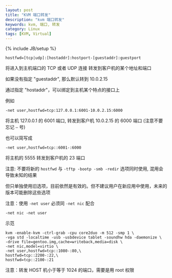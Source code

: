 ```yaml
---
layout: post
title: "KVM 端口转发"
description: "kvm 端口转发"
keywords: kvm, 端口, 转发
category: Linux
tags: [KVM, Virtual]
---
```

{% include JB/setup %}


    hostfwd=[tcp|udp]:[hostaddr]:hostport-[guestaddr]:guestport

将进入到主机端口的 TCP 或者 UDP 连接 转发到客户机的某个地址和端口

如果没有指定 "guestaddr", 那么默认转到 10.0.2.15

通过指定 "hostaddr"，可以绑定到主机某个特点的接口上

<!-- more -->
例如

    -net user,hostfwd=tcp:127.0.0.1:6001-10.0.2.15:6000

将主机 127.0.0.1 的 6001 端口, 转发到客户机 10.0.2.15 的 6000 端口 (注意不要忘记 `–` 号)

也可以简写成

    -net user,hostfwd=tcp::6001-:6000

将主机的 5555 转发到客户机的 23 端口

注意: 不要将新的 `hostfwd` 与 `-tftp -bootp -smb -redir` 选项同时使用, 混用会导致未知的结果

但只单独使用旧选项，目前依然是有效的。但不建议用户在新应用中使用，未来的版本可能删除这些选项

注意：使用 `-net user` 必须同 `-net nic` 配合

    -net nic -net user

示范

    kvm -enable-kvm -ctrl-grab -cpu core2duo -m 512 -smp 1 \
    -vga std -localtime -usb -usbdevice tablet -soundhw hda -daemonize \
    -drive file=gentoo.img,cache=writeback,media=disk \
    -net nic,model=virtio \
    -net user,hostfwd=tcp::1080-:80,\
    hostfwd=tcp::2200-:22,\
    hostfwd=tcp::2100-:21

注意：转发 HOST 机小于等于 1024 的端口，需要是用 root 权限
